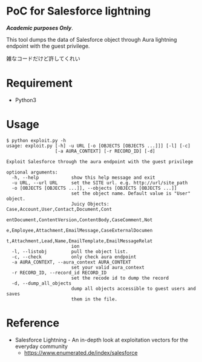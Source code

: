 # PoC for Salesforce lightning
***Academic purposes Only***. 

This tool dumps the data of Salesforce object through Aura lightning endpoint with the guest privilege.

雑なコードだけど許してくれい


# Requirement
- Python3 

# Usage
```
$ python exploit.py -h
usage: exploit.py [-h] -u URL [-o [OBJECTS [OBJECTS ...]]] [-l] [-c]
                  [-a AURA_CONTEXT] [-r RECORD_ID] [-d]

Exploit Salesforce through the aura endpoint with the guest privilege

optional arguments:
  -h, --help            show this help message and exit
  -u URL, --url URL     set the SITE url. e.g. http://url/site_path
  -o [OBJECTS [OBJECTS ...]], --objects [OBJECTS [OBJECTS ...]]
                        set the object name. Default value is "User" object.
                        Juicy Objects: Case,Account,User,Contact,Document,Cont
                        entDocument,ContentVersion,ContentBody,CaseComment,Not
                        e,Employee,Attachment,EmailMessage,CaseExternalDocumen
                        t,Attachment,Lead,Name,EmailTemplate,EmailMessageRelat
                        ion
  -l, --listobj         pull the object list.
  -c, --check           only check aura endpoint
  -a AURA_CONTEXT, --aura_context AURA_CONTEXT
                        set your valid aura_context
  -r RECORD_ID, --record_id RECORD_ID
                        set the recode id to dump the record
  -d, --dump_all_objects
                        dump all objects accessible to guest users and saves
                        them in the file.
```

# Reference
- Salesforce Lightning - An in-depth look at exploitation vectors for the everyday community
  - https://www.enumerated.de/index/salesforce
